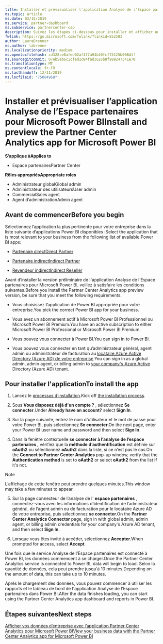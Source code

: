```yaml
---
title: Installer et prévisualiser l’application Analyse de l’Espace partenaires pour Microsoft Power BI | Espace partenaires
ms.topic: article
ms.date: 03/15/2019
ms.service: partner-dashboard
ms.subservice: partnercenter-csp
description: Suivez les étapes ci-dessous pour installer et afficher un aperçu de l’application Partner Center Analytics pour Power BI (pour les partenaires directs dans CSP).
fwlink: https://go.microsoft.com/fwlink/?linkid=852583
author: LauraBrenner
ms.author: labrenne
ms.localizationpriority: medium
ms.openlocfilehash: cd328ce8afed02af377a94b40fcf75125b008d1f
ms.sourcegitcommit: 07eb5eb6c1cfed1c84fad3626b8f989247341e70
ms.translationtype: MT
ms.contentlocale: fr-FR
ms.lasthandoff: 12/11/2019
ms.locfileid: "75004968"
---
```

# <a name="install-and-preview-the-partner-center-analytics-app-for-microsoft-power-bi"></a><span data-ttu-id="fe888-103">Installer et prévisualiser l’application Analyse de l’Espace partenaires pour Microsoft Power BI</span><span class="sxs-lookup"><span data-stu-id="fe888-103">Install and preview the Partner Center Analytics app for Microsoft Power BI</span></span>

<span data-ttu-id="fe888-104">**S’applique à**</span><span class="sxs-lookup"><span data-stu-id="fe888-104">**Applies to**</span></span>

- <span data-ttu-id="fe888-105">Espace partenaires</span><span class="sxs-lookup"><span data-stu-id="fe888-105">Partner Center</span></span>

<span data-ttu-id="fe888-106">**Rôles appropriés**</span><span class="sxs-lookup"><span data-stu-id="fe888-106">**Appropriate roles**</span></span>
-   <span data-ttu-id="fe888-107">Administrateur global</span><span class="sxs-lookup"><span data-stu-id="fe888-107">Global admin</span></span>
-   <span data-ttu-id="fe888-108">Administrateur des utilisateurs</span><span class="sxs-lookup"><span data-stu-id="fe888-108">User admin</span></span>
-   <span data-ttu-id="fe888-109">Commercial</span><span class="sxs-lookup"><span data-stu-id="fe888-109">Sales agent</span></span>
-   <span data-ttu-id="fe888-110">Agent d’administration</span><span class="sxs-lookup"><span data-stu-id="fe888-110">Admin agent</span></span>

## <a name="before-you-begin"></a><span data-ttu-id="fe888-111">Avant de commencer</span><span class="sxs-lookup"><span data-stu-id="fe888-111">Before you begin</span></span>

<span data-ttu-id="fe888-112">Sélectionnez l’application la plus pertinente pour votre entreprise dans la liste suivante d’applications Power BI disponibles :</span><span class="sxs-lookup"><span data-stu-id="fe888-112">Select the application that is most relevant to your business from the following list of available Power BI apps:</span></span>
- [<span data-ttu-id="fe888-113">Partenaire direct</span><span class="sxs-lookup"><span data-stu-id="fe888-113">Direct Partner</span></span>](https://app.powerbi.com/groups/me/getdata/services/direct-providers-partner-analytics)

- [<span data-ttu-id="fe888-114">Partenaire indirect</span><span class="sxs-lookup"><span data-stu-id="fe888-114">Indirect Partner</span></span>](https://app.powerbi.com/groups/me/getdata/services/indirect-providers-partner-analytics)

- [<span data-ttu-id="fe888-115">Revendeur indirect</span><span class="sxs-lookup"><span data-stu-id="fe888-115">Indirect Reseller</span></span>](https://app.powerbi.com/groups/me/getdata/services/indirect-seller-partner-analytics)

<span data-ttu-id="fe888-116">Avant d’installer la version préliminaire de l'application Analyse de l’Espace partenaires pour Microsoft Power BI, veillez à satisfaire les conditions suivantes.</span><span class="sxs-lookup"><span data-stu-id="fe888-116">Before you install the Partner Center Analytics app preview version, be sure that you meet the following requirements.</span></span>

- <span data-ttu-id="fe888-117">Vous choisissez l’application de Power BI appropriée pour votre entreprise.</span><span class="sxs-lookup"><span data-stu-id="fe888-117">You pick the correct Power BI app for your business.</span></span>

- <span data-ttu-id="fe888-118">Vous avez un abonnement actif à Microsoft Power BI Professionnel ou Microsoft Power BI Premium.</span><span class="sxs-lookup"><span data-stu-id="fe888-118">You have an active subscription to either Microsoft Power BI Professional or Microsoft Power BI Premium.</span></span>

- <span data-ttu-id="fe888-119">Vous pouvez vous connecter à Power BI.</span><span class="sxs-lookup"><span data-stu-id="fe888-119">You can sign in to Power BI.</span></span>

- <span data-ttu-id="fe888-120">Vous pouvez vous connecter en tant qu’administrateur général, agent admin ou administrateur de facturation au [locataire Azure Active Directory (Azure AD) de votre entreprise](azure-active-directory-tenants-and-partner-center.md).</span><span class="sxs-lookup"><span data-stu-id="fe888-120">You can sign in as a global admin, admin agent, or billing admin to [your company's Azure Active Directory (Azure AD) tenant](azure-active-directory-tenants-and-partner-center.md).</span></span>

## <a name="to-install-the-app"></a><span data-ttu-id="fe888-121">Pour installer l'application</span><span class="sxs-lookup"><span data-stu-id="fe888-121">To install the app</span></span>

1. <span data-ttu-id="fe888-122">Lancez le [processus d’installation](https://app.powerbi.com/getdata/services/partneranalytics?cpcode=PartnerCenterAnalytics&getDataForceConnect=true&alwaysPromptForContentProviderCreds=true).</span><span class="sxs-lookup"><span data-stu-id="fe888-122">Kick off [the installation process](https://app.powerbi.com/getdata/services/partneranalytics?cpcode=PartnerCenterAnalytics&getDataForceConnect=true&alwaysPromptForContentProviderCreds=true).</span></span>

2. <span data-ttu-id="fe888-123">Sous **Vous disposez déjà d'un compte ?** , sélectionnez **Se connecter**.</span><span class="sxs-lookup"><span data-stu-id="fe888-123">Under **Already have an account?** select **Sign In**.</span></span> 

3. <span data-ttu-id="fe888-124">Sur la page suivante, entrez le nom d'utilisateur et le mot de passe pour votre Power BI, puis sélectionnez **Se connecter**.</span><span class="sxs-lookup"><span data-stu-id="fe888-124">On the next page, enter your Power BI user name and password and then select **Sign In**.</span></span> 

4. <span data-ttu-id="fe888-125">Dans la fenêtre contextuelle **se connecter à l’analyse de l’espace partenaires** , vérifiez que la **méthode d’authentification** est définie sur **oAuth2** ou sélectionnez **oAuth2** dans la liste, si ce n’est pas le cas.</span><span class="sxs-lookup"><span data-stu-id="fe888-125">On the **Connect to Partner Center Analytics** pop-up window, verify that the **Authentication method** is set to **oAuth2** or select **oAuth2** from the list if it's not.</span></span> 

> [!NOTE]  
>  <span data-ttu-id="fe888-126">L’affichage de cette fenêtre peut prendre quelques minutes.</span><span class="sxs-lookup"><span data-stu-id="fe888-126">This window may take a few minutes to appear.</span></span>

5. <span data-ttu-id="fe888-127">Sur la page connecteur de l’analyse de l' **espace partenaires** , connectez-vous avec les informations d’identification de l’administrateur général, de l’agent admin ou de facturation pour le locataire Azure AD de votre entreprise, puis sélectionnez **se connecter**.</span><span class="sxs-lookup"><span data-stu-id="fe888-127">On the **Partner Center Analytics Connector** page, sign in with global admin, admin agent, or billing admin credentials for your company's Azure AD tenant, and then select **Sign In**.</span></span>
 
6. <span data-ttu-id="fe888-128">Lorsque vous êtes invité à accéder, sélectionnez **Accepter**.</span><span class="sxs-lookup"><span data-stu-id="fe888-128">When prompted for access, select **Accept**.</span></span> 

<span data-ttu-id="fe888-129">Une fois que le service Analyse de l’Espace partenaires est connecté à Power BI, les données commencent à se charger.</span><span class="sxs-lookup"><span data-stu-id="fe888-129">Once the Partner Center Analytics service is connected to Power BI, data will begin to load.</span></span> <span data-ttu-id="fe888-130">Selon la quantité de données, cela peut prendre jusqu'à 10 minutes.</span><span class="sxs-lookup"><span data-stu-id="fe888-130">Depending on the amount of data, this can take up to 10 minutes.</span></span> 

<span data-ttu-id="fe888-131">Après le chargement des données, vous pouvez commencer à utiliser les rapports et le tableau de bord de l'application Analyse de l’Espace partenaires dans Power BI.</span><span class="sxs-lookup"><span data-stu-id="fe888-131">After the data finishes loading, you can start using the Partner Center Analytics app dashboard and reports in Power BI.</span></span>

## <a name="next-steps"></a><span data-ttu-id="fe888-132">Étapes suivantes</span><span class="sxs-lookup"><span data-stu-id="fe888-132">Next steps</span></span>

[<span data-ttu-id="fe888-133">Afficher vos données d’entreprise avec l’application Partner Center Analytics pour Microsoft Power BI</span><span class="sxs-lookup"><span data-stu-id="fe888-133">View your business data with the Partner Center Analytics app for Microsoft Power BI</span></span>](power-bi-app-for-direct-partners-use.md)
